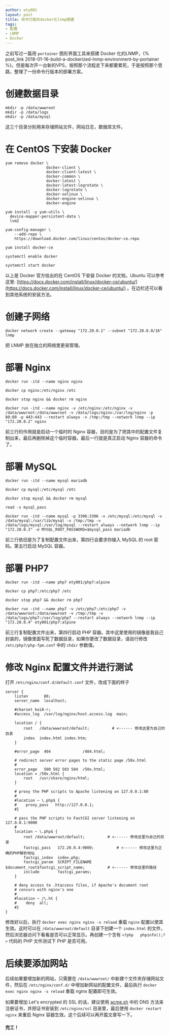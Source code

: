 ```yaml
---
author: ety001
layout: post
title: 命令行版的docker化lnmp搭建
tags:
- 配置
- LNMP
- Docker
---
```


之前写过一篇用 `portainer` 图形界面工具来搭建 Docker 化的LNMP，{% post_link 2018-01-16-build-a-dockerized-lnmp-environment-by-portainer %}。但是每次开一台新的VPS，按照那个流程走下来都要累死，于是按照那个思路，整理了一份命令行版本的部署方案。

# 创建数据目录

```
mkdir -p /data/wwwroot
mkdir -p /data/logs
mkdir -p /data/mysql
```

这三个目录分别用来存储网站文件，网站日志，数据库文件。

# 在 CentOS 下安装 Docker

```
yum remove docker \
                  docker-client \
                  docker-client-latest \
                  docker-common \
                  docker-latest \
                  docker-latest-logrotate \
                  docker-logrotate \
                  docker-selinux \
                  docker-engine-selinux \
                  docker-engine

yum install -y yum-utils \
  device-mapper-persistent-data \
  lvm2

yum-config-manager \
    --add-repo \
    https://download.docker.com/linux/centos/docker-ce.repo

yum install docker-ce

systemctl enable docker

systemctl start docker
```
以上是 Docker 官方给出的在 CentOS 下安装 Docker 的文档，Ubuntu 可以参考这里: [https://docs.docker.com/install/linux/docker-ce/ubuntu/](https://docs.docker.com/install/linux/docker-ce/ubuntu/) 。在边栏还可以看到其他系统的安装方法。

# 创建子网络

```
docker network create --gateway "172.20.0.1" --subnet "172.20.0.0/16" lnmp
```

把 LNMP 放在独立的网络里更易管理。

# 部署 Nginx

```
docker run -itd --name nginx nginx

docker cp nginx:/etc/nginx /etc

docker stop nginx && docker rm nginx

docker run -itd --name nginx -v /etc/nginx:/etc/nginx -v /data/wwwroot:/data/wwwroot -v /data/logs/nginx:/var/log/nginx -p 80:80 -p 443:443 --restart always -v /tmp:/tmp --network lnmp --ip "172.20.0.2" nginx
```

前三行的作用就是启动一个临时的 Nginx 容器，目的是为了把其中的配置文件复制出来，最后再删除掉这个临时容器。最后一行就是真正启动 Nginx 容器的命令了。

# 部署 MySQL

```
docker run -itd --name mysql mariadb

docker cp mysql:/etc/mysql /etc

docker stop mysql && docker rm mysql

read -s mysql_pass

docker run -itd --name mysql -p 3306:3306 -v /etc/mysql:/etc/mysql -v /data/mysql:/var/lib/mysql -v /tmp:/tmp -v /data/logs/mysql:/var/log/mysql --restart always --network lnmp --ip "172.20.0.3" -e MYSQL_ROOT_PASSWORD=$mysql_pass mariadb
```

前三行依旧是为了复制配置文件出来，第四行会要求你输入 MySQL 的 root 密码。第五行启动 MySQL 容器。

# 部署 PHP7

```
docker run -itd --name php7 ety001/php7:alpine

docker cp php7:/etc/php7 /etc

docker stop php7 && docker rm php7

docker run -itd --name php7 -v /etc/php7:/etc/php7 -v /data/wwwroot:/data/wwwroot -v /tmp:/tmp -v /data/logs/php7:/var/log/php7 --restart always --network lnmp --ip "172.20.0.4" ety001/php7:alpine
```

前三行复制配置文件出来，第四行启动 PHP 容器。其中这里使用的镜像是我自己封装的，镜像里面写死了数据目录，如果你更改了数据目录，请自行修改 `/etc/php7/php-fpm.conf` 中的 `chdir` 参数值。

# 修改 Nginx 配置文件并进行测试

打开 `/etc/nginx/conf.d/default.conf` 文件，改成下面的样子

```
server {
    listen       80;
    server_name  localhost;

    #charset koi8-r;
    #access_log  /var/log/nginx/host.access.log  main;

    location / {
        root   /data/wwwroot/default;          # <------ 修改这里为自己的目录
        index  index.html index.htm;
    }

    #error_page  404              /404.html;

    # redirect server error pages to the static page /50x.html
    #
    error_page   500 502 503 504  /50x.html;
    location = /50x.html {
        root   /usr/share/nginx/html;
    }

    # proxy the PHP scripts to Apache listening on 127.0.0.1:80
    #
    #location ~ \.php$ {
    #    proxy_pass   http://127.0.0.1;
    #}

    # pass the PHP scripts to FastCGI server listening on 127.0.0.1:9000
    #
    location ~ \.php$ {
        root /data/wwwroot/default;          # <------ 修改这里为自己的目录
        fastcgi_pass   172.20.0.4:9000;          # <------ 修改这里为正确的PHP解析地址
        fastcgi_index  index.php;
        fastcgi_param  SCRIPT_FILENAME  $document_root$fastcgi_script_name;          # <------ 修改这里的路径
        include        fastcgi_params;
    }

    # deny access to .htaccess files, if Apache's document root
    # concurs with nginx's one
    #
    #location ~ /\.ht {
    #    deny  all;
    #}
}
```

修改好以后，执行 `docker exec nginx nginx -s reload` 重载 `nginx` 配置以使其生效。这时可以在 `/data/wwwroot/default` 目录下创建一个 `index.html` 的文件，然后浏览器访问下看看是否可以正常显示。再创建一个含有 `<?php   phpinfo();?>` 代码的 PHP 文件测试下 PHP 是否可用。

# 后续要添加网站

后续如果要增加新的网站，只需要在 `/data/wwwroot/` 中新建个文件夹存储网站文件，然后在 `/etc/nginx/conf.d/` 中增加新网站的配置文件，最后执行 `docker exec nginx nginx -s reload` 重载 nginx 配置即可生效。

如果要增加 Let's encrypted 的 SSL 的话，建议使用 [acme.sh](acme.sh) 中的 DNS 方法来注册证书，并把证书安装到 `/etc/nginx/ssl` 目录里，最后使用 `docker restart nginx` 来重启 Nginx 容器生效。这个后续可以再开篇文章写一下。

#### 完工！